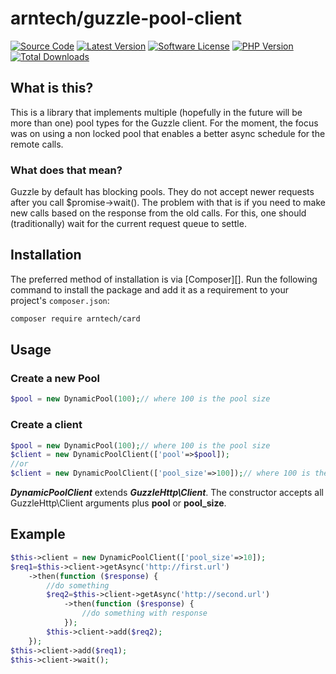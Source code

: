 # arntech/guzzle-pool-client
[![Source Code][badge-source]][source]
[![Latest Version][badge-release]][release]
[![Software License][badge-license]][license]
[![PHP Version][badge-php]][php]
[![Total Downloads][badge-downloads]][downloads]

## What is this?
This is a library that implements multiple (hopefully in the future will be more than one) pool types for the Guzzle client.
For the moment, the focus was on using a non locked pool that enables a better async schedule for the remote calls.
### What does that mean?
Guzzle by default has blocking pools. They do not accept newer requests after you call $promise->wait().
The problem with that is if you need to make new calls based on the response from the old calls.
For this, one should (traditionally) wait for the current request queue to settle.

## Installation

The preferred method of installation is via [Composer][]. Run the following
command to install the package and add it as a requirement to your project's
`composer.json`:

```bash
composer require arntech/card
```

## Usage
### Create a new Pool
```php
$pool = new DynamicPool(100);// where 100 is the pool size
```
### Create a client
```php
$pool = new DynamicPool(100);// where 100 is the pool size
$client = new DynamicPoolClient(['pool'=>$pool]);
//or
$client = new DynamicPoolClient(['pool_size'=>100]);// where 100 is the pool size
```
***DynamicPoolClient*** extends ***GuzzleHttp\Client***.
The constructor accepts all GuzzleHttp\Client arguments plus __pool__ or __pool_size__.

## Example
```php
$this->client = new DynamicPoolClient(['pool_size'=>10]);
$req1=$this->client->getAsync('http://first.url')
    ->then(function ($response) {
        //do something
        $req2=$this->client->getAsync('http://second.url')
            ->then(function ($response) {
                //do something with response
            });
        $this->client->add($req2);
    });
$this->client->add($req1);
$this->client->wait();
```


[badge-source]: https://img.shields.io/badge/source-arntech/guzzle-pool-client-blue.svg?style=flat-square
[badge-release]: https://img.shields.io/packagist/v/arntech/guzzle-pool-client.svg?style=flat-square&label=release
[badge-license]: https://img.shields.io/packagist/l/arntech/guzzle-pool-client.svg?style=flat-square
[badge-php]: https://img.shields.io/packagist/php-v/arntech/guzzle-pool-client.svg?style=flat-square
[badge-downloads]: https://img.shields.io/packagist/dt/arntech/guzzle-pool-client.svg?style=flat-square&colorB=mediumvioletred

[source]: https://github.com/ARNTechnology/GuzzlePoolClient
[release]: https://packagist.org/packages/arntech/guzzle-pool-client
[license]: https://github.com/ARNTechnology/GuzzlePoolClient/blob/master/LICENSE
[php]: https://php.net
[downloads]: https://packagist.org/packages/arntech/guzzle-pool-client

